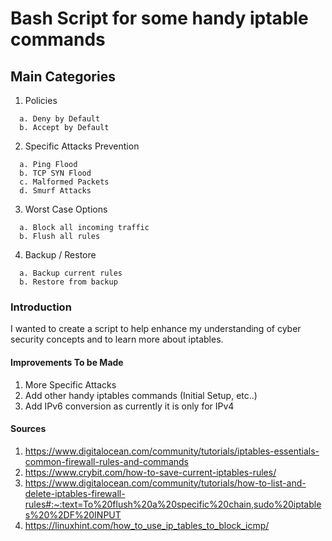 # Bash Script for some handy iptable commands

## Main Categories
1. Policies
```
  a. Deny by Default
  b. Accept by Default
  ```
2. Specific Attacks Prevention
```
  a. Ping Flood  
  b. TCP SYN Flood  
  c. Malformed Packets  
  d. Smurf Attacks
  ```
3. Worst Case Options
```
  a. Block all incoming traffic  
  b. Flush all rules
  ```
4. Backup / Restore
```
  a. Backup current rules
  b. Restore from backup
```
### Introduction
I wanted to create a script to help enhance my understanding of cyber security concepts and to learn more about iptables.

#### Improvements To be Made
1. More Specific Attacks
2. Add other handy iptables commands (Initial Setup, etc..)
3. Add IPv6 conversion as currently it is only for IPv4

#### Sources
1. https://www.digitalocean.com/community/tutorials/iptables-essentials-common-firewall-rules-and-commands
2. https://www.crybit.com/how-to-save-current-iptables-rules/
3. https://www.digitalocean.com/community/tutorials/how-to-list-and-delete-iptables-firewall-rules#:~:text=To%20flush%20a%20specific%20chain,sudo%20iptables%20%2DF%20INPUT
4. https://linuxhint.com/how_to_use_ip_tables_to_block_icmp/
